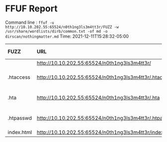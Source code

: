 # FFUF Report

  Command line : `ffuf -u http://10.10.202.55:65524/n0th1ng3ls3m4tt3r/FUZZ -w /usr/share/wordlists/dirb/common.txt -of md -o dirscan/nothingmatter.md`
  Time: 2021-12-11T15:28:32-05:00

  | FUZZ | URL | Redirectlocation | Position | Status Code | Content Length | Content Words | Content Lines | Content Type | ResultFile |
  | :- | :-- | :--------------- | :---- | :------- | :---------- | :------------- | :------------ | :--------- | :----------- |
  |  | http://10.10.202.55:65524/n0th1ng3ls3m4tt3r/ |  | 1 | 200 | 384 | 7 | 20 | text/html |  |
  | .htaccess | http://10.10.202.55:65524/n0th1ng3ls3m4tt3r/.htaccess |  | 12 | 403 | 280 | 20 | 10 | text/html; charset=iso-8859-1 |  |
  | .hta | http://10.10.202.55:65524/n0th1ng3ls3m4tt3r/.hta |  | 11 | 403 | 280 | 20 | 10 | text/html; charset=iso-8859-1 |  |
  | .htpasswd | http://10.10.202.55:65524/n0th1ng3ls3m4tt3r/.htpasswd |  | 13 | 403 | 280 | 20 | 10 | text/html; charset=iso-8859-1 |  |
  | index.html | http://10.10.202.55:65524/n0th1ng3ls3m4tt3r/index.html |  | 2020 | 200 | 384 | 7 | 20 | text/html |  |
  